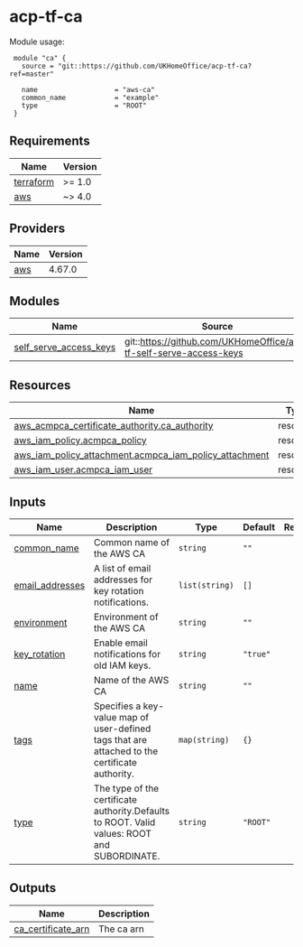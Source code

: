 # acp-tf-ca


Module usage:

     module "ca" {
       source = "git::https://github.com/UKHomeOffice/acp-tf-ca?ref=master"

       name                   = "aws-ca"
       common_name            = "example"
       type                   = "ROOT"
     }

<!-- BEGIN_TF_DOCS -->
## Requirements

| Name | Version |
|------|---------|
| <a name="requirement_terraform"></a> [terraform](#requirement\_terraform) | >= 1.0 |
| <a name="requirement_aws"></a> [aws](#requirement\_aws) | ~> 4.0 |

## Providers

| Name | Version |
|------|---------|
| <a name="provider_aws"></a> [aws](#provider\_aws) | 4.67.0 |

## Modules

| Name | Source | Version |
|------|--------|---------|
| <a name="module_self_serve_access_keys"></a> [self\_serve\_access\_keys](#module\_self\_serve\_access\_keys) | git::https://github.com/UKHomeOffice/acp-tf-self-serve-access-keys | v0.1.0 |

## Resources

| Name | Type |
|------|------|
| [aws_acmpca_certificate_authority.ca_authority](https://registry.terraform.io/providers/hashicorp/aws/latest/docs/resources/acmpca_certificate_authority) | resource |
| [aws_iam_policy.acmpca_policy](https://registry.terraform.io/providers/hashicorp/aws/latest/docs/resources/iam_policy) | resource |
| [aws_iam_policy_attachment.acmpca_iam_policy_attachment](https://registry.terraform.io/providers/hashicorp/aws/latest/docs/resources/iam_policy_attachment) | resource |
| [aws_iam_user.acmpca_iam_user](https://registry.terraform.io/providers/hashicorp/aws/latest/docs/resources/iam_user) | resource |

## Inputs

| Name | Description | Type | Default | Required |
|------|-------------|------|---------|:--------:|
| <a name="input_common_name"></a> [common\_name](#input\_common\_name) | Common name of the AWS CA | `string` | `""` | no |
| <a name="input_email_addresses"></a> [email\_addresses](#input\_email\_addresses) | A list of email addresses for key rotation notifications. | `list(string)` | `[]` | no |
| <a name="input_environment"></a> [environment](#input\_environment) | Environment of the AWS CA | `string` | `""` | no |
| <a name="input_key_rotation"></a> [key\_rotation](#input\_key\_rotation) | Enable email notifications for old IAM keys. | `string` | `"true"` | no |
| <a name="input_name"></a> [name](#input\_name) | Name of the AWS CA | `string` | `""` | no |
| <a name="input_tags"></a> [tags](#input\_tags) | Specifies a key-value map of user-defined tags that are attached to the certificate authority. | `map(string)` | `{}` | no |
| <a name="input_type"></a> [type](#input\_type) | The type of the certificate authority.Defaults to ROOT. Valid values: ROOT and SUBORDINATE. | `string` | `"ROOT"` | no |

## Outputs

| Name | Description |
|------|-------------|
| <a name="output_ca_certificate_arn"></a> [ca\_certificate\_arn](#output\_ca\_certificate\_arn) | The  ca arn |
<!-- END_TF_DOCS -->